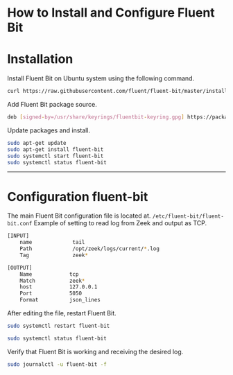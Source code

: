 # How to Install and Configure Fluent Bit
# Installation
Install Fluent Bit on Ubuntu system using the following command.  
```bash
curl https://raw.githubusercontent.com/fluent/fluent-bit/master/install.sh | sh
```
Add Fluent Bit package source.
```bash
deb [signed-by=/usr/share/keyrings/fluentbit-keyring.gpg] https://packages.fluentbit.io/ubuntu/${CODENAME} ${CODENAME} main
```
Update packages and install.
```bash
sudo apt-get update
sudo apt-get install fluent-bit
sudo systemctl start fluent-bit
sudo systemctl status fluent-bit
```

----
# Configuration fluent-bit
The main Fluent Bit configuration file is located at.
`` /etc/fluent-bit/fluent-bit.conf ``
Example of setting to read log from Zeek and output as TCP.
```bash
[INPUT]
    name             tail
    Path             /opt/zeek/logs/current/*.log
    Tag              zeek*

[OUTPUT]
    Name            tcp
    Match           zeek*
    host            127.0.0.1
    Port            5050
    Format          json_lines
```
After editing the file, restart Fluent Bit.
```bash
sudo systemctl restart fluent-bit
```
```bash
sudo systemctl status fluent-bit
```
Verify that Fluent Bit is working and receiving the desired log.
```bash
sudo journalctl -u fluent-bit -f
```
